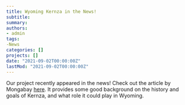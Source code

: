 ```yaml
---
title: Wyoming Kernza in the News!
subtitle: 
summary: 
authors:
- admin
tags: 
-News
categories: []
projects: []
date: "2021-09-02T00:00:00Z"
lastMod: "2021-09-02T00:00:00Z"
---
```


Our project recently appeared in the news! Check out the article by Mongabay [here](https://news.mongabay.com/2021/08/scientists-look-to-wheatgrass-to-save-dryland-farming-and-capture-carbon/).
It provides some good background on the history and goals of Kernza, and what role it could play in Wyoming.
